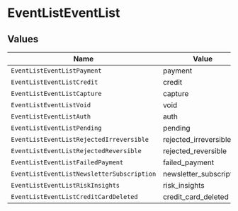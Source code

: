 # EventListEventList


## Values

| Name                                       | Value                                      |
| ------------------------------------------ | ------------------------------------------ |
| `EventListEventListPayment`                | payment                                    |
| `EventListEventListCredit`                 | credit                                     |
| `EventListEventListCapture`                | capture                                    |
| `EventListEventListVoid`                   | void                                       |
| `EventListEventListAuth`                   | auth                                       |
| `EventListEventListPending`                | pending                                    |
| `EventListEventListRejectedIrreversible`   | rejected_irreversible                      |
| `EventListEventListRejectedReversible`     | rejected_reversible                        |
| `EventListEventListFailedPayment`          | failed_payment                             |
| `EventListEventListNewsletterSubscription` | newsletter_subscription                    |
| `EventListEventListRiskInsights`           | risk_insights                              |
| `EventListEventListCreditCardDeleted`      | credit_card_deleted                        |